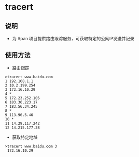 # tracert

## 说明
+ 为 Span 项目提供路由跟踪服务，可获取特定的公网IP发送并记录

## 使用方法
+ 路由跟踪
```
>tracert www.baidu.com
1 192.168.1.1
2 10.2.199.254
3 172.16.10.29
4 *
5 172.23.252.105
6 183.36.223.17
7 183.56.34.245
8 *
9 113.96.5.46
10 *
11 14.29.117.242
12 14.215.177.38
```
+ 获取特定地址
```
>tracert www.baidu.com 3
 172.16.10.29
```
